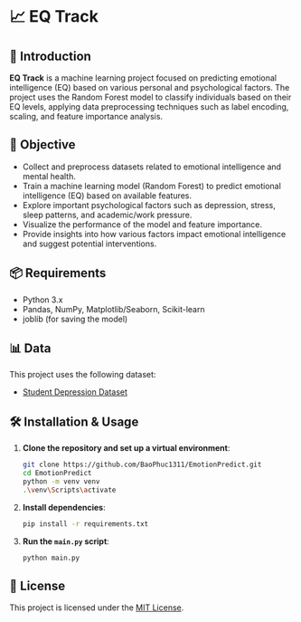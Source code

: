 # 📈 **EQ Track**

## 🧠 **Introduction**  
**EQ Track** is a machine learning project focused on predicting emotional intelligence (EQ) based on various personal and psychological factors. The project uses the Random Forest model to classify individuals based on their EQ levels, applying data preprocessing techniques such as label encoding, scaling, and feature importance analysis.

## 🎯 **Objective**  
- Collect and preprocess datasets related to emotional intelligence and mental health.  
- Train a machine learning model (Random Forest) to predict emotional intelligence (EQ) based on available features.  
- Explore important psychological factors such as depression, stress, sleep patterns, and academic/work pressure.  
- Visualize the performance of the model and feature importance.  
- Provide insights into how various factors impact emotional intelligence and suggest potential interventions.

## 📦 **Requirements**  
- Python 3.x  
- Pandas, NumPy, Matplotlib/Seaborn, Scikit-learn  
- joblib (for saving the model)

## 📊 **Data**  
This project uses the following dataset:  
- [Student Depression Dataset](https://www.kaggle.com/datasets/adilshamim8/student-depression-dataset)

## 🛠️ **Installation & Usage**  

1. **Clone the repository and set up a virtual environment**:
    ```bash
    git clone https://github.com/BaoPhuc1311/EmotionPredict.git
    cd EmotionPredict
    python -m venv venv
    .\venv\Scripts\activate
    ```

2. **Install dependencies**:
    ```bash
    pip install -r requirements.txt
    ```

3. **Run the `main.py` script**:
    ```bash
    python main.py
    ```

## 📄 **License**  
This project is licensed under the [MIT License](LICENSE).
